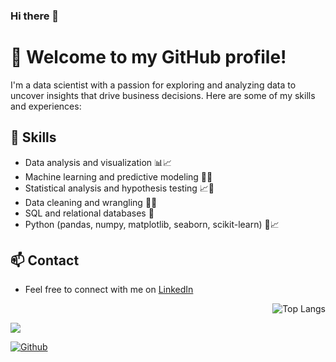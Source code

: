 ### Hi there 👋

<!--
**KyiMoeTun/KyiMoeTun** is a ✨ _special_ ✨ repository because its `README.md` (this file) appears on your GitHub profile.

Here are some ideas to get you started:

- 🔭 I’m currently working on ...
- 🌱 I’m currently learning ...
- 👯 I’m looking to collaborate on ...
- 🤔 I’m looking for help with ...
- 💬 Ask me about ...
- 📫 How to reach me: ...
- 😄 Pronouns: ...
- ⚡ Fun fact: ...
-->

# 👋 Welcome to my GitHub profile!

I'm a data scientist with a passion for exploring and analyzing data to uncover insights that drive business decisions. Here are some of my skills and experiences:

## 🧰 Skills
- Data analysis and visualization 📊📈
- Machine learning and predictive modeling 🤖🔮
- Statistical analysis and hypothesis testing 📈🔬
- Data cleaning and wrangling 🧹🐼
- SQL and relational databases 💾
- Python (pandas, numpy, matplotlib, seaborn, scikit-learn) 🐍📈


## 📫 Contact
- Feel free to connect with me on [LinkedIn](https://www.linkedin.com/in/kyi-moe-tun-920674131/)


<div align="right">
  <img src="https://github-readme-stats.vercel.app/api/top-langs/?username=KyiMoeTun&layout=compact&theme=tokyonight" alt="Top Langs">
</div>


![](https://visitor-badge.laobi.icu/badge?page_id=KyiMoeTun.KyiMoeTun)

[![Github](https://img.shields.io/github/followers/KyiMoeTun?label=Follow&style=social)](https://github.com/KyiMoeTun)
